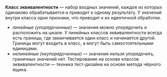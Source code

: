 **Класс эквивалентности** — набор входных значений, каждое из которых одинаково
обрабатывается и приводит к одному результату. У значений внутри класса одни
признаки, что приводит к их идентичной обработке.  
- *линейные (упорядоченные)* — значения можно упорядочить и расположить
на шкале. У линейных классов эквивалентности всегда есть границы, где
заканчивается один класс и начинается другой. Границы могут входить в
класс, а могут быть самостоятельными единицами.
- *нелинейные (неупорядоченные)* — значения нельзя упорядочить, граничных
значений нет.
Тестирование на основе классов эквивалентности — техника тест-дизайна на
основе метода чёрного ящика.